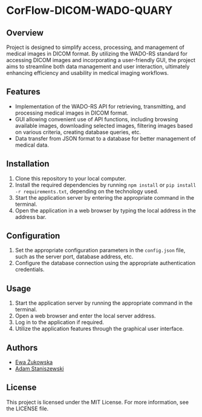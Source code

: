 # CorFlow-DICOM-WADO-QUARY

## Overview

Project is designed to simplify access, processing, and management of medical images in DICOM format. By utilizing the WADO-RS standard for accessing DICOM images and incorporating a user-friendly GUI, the project aims to streamline both data management and user interaction, ultimately enhancing efficiency and usability in medical imaging workflows.
## Features
- Implementation of the WADO-RS API for retrieving, transmitting, and processing medical images in DICOM format.
- GUI allowing convenient use of API functions, including browsing available images, downloading selected images, filtering images based on various criteria, creating database queries, etc.
- Data transfer from JSON format to a database for better management of medical data.

## Installation
1. Clone this repository to your local computer.
2. Install the required dependencies by running `npm install` or `pip install -r requirements.txt`, depending on the technology used.
3. Start the application server by entering the appropriate command in the terminal.
4. Open the application in a web browser by typing the local address in the address bar.

## Configuration
1. Set the appropriate configuration parameters in the `config.json` file, such as the server port, database address, etc.
2. Configure the database connection using the appropriate authentication credentials.

## Usage
1. Start the application server by running the appropriate command in the terminal.
2. Open a web browser and enter the local server address.
3. Log in to the application if required.
4. Utilize the application features through the graphical user interface.

## Authors
- [Ewa Żukowska](ezukowska@student.agh.edu.pl)
- [Adam Staniszewski](adamstan@student.agh.edu.pl)
## License
This project is licensed under the MIT License. For more information, see the LICENSE file.
